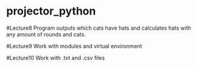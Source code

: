 # projector_python

#Lecture8
Program outputs which cats have hats and calculates hats with any amount of rounds and cats.

#Lecture9
Work with modules and virtual environment

#Lecture10
Work with .txt and .csv files
